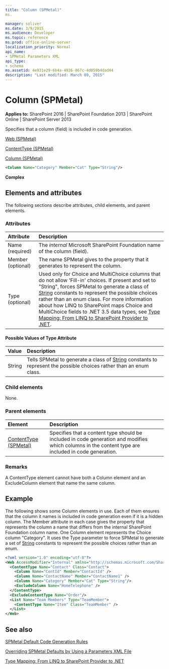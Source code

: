```yaml
---
title: "Column (SPMetal)"
ms.

manager: soliver
ms.date: 3/9/2015
ms.audience: Developer
ms.topic: reference
ms.prod: office-online-server
localization_priority: Normal
api_name:
- SPMetal Parameters XML
api_type:
- schema
ms.assetid: 4e931e29-6b4a-4926-867c-4d059b4dad44
description: "Last modified: March 09, 2015"
---
```


# Column (SPMetal)

 
  
 **Applies to:** SharePoint 2016 | SharePoint Foundation 2013 | SharePoint Online | SharePoint Server 2013
  
Specifies that a column (field) is included in code generation.
  
[Web (SPMetal)](web-spmetal.md)
  
[ContentType (SPMetal)](contenttype-spmetal.md)
  
[Column (SPMetal)](column-spmetal.md)
  
```XML
<Column Name="Category" Member="Cat" Type="String"/>
```

 **Complex**
## Elements and attributes

The following sections describe attributes, child elements, and parent elements.

### Attributes

|**Attribute**|**Description**|
|:-----|:-----|
|Name (required)  <br/> |The  *internal*  Microsoft SharePoint Foundation name of the column (field).  <br/> |
|Member (optional)  <br/> |The name SPMetal gives to the property that it generates to represent the column.  <br/> |
|Type (optional)  <br/> |Used only for Choice and MultiChoice columns that do not allow 'Fill-in' choices. If present and set to "String", forces SPMetal to generate a class of [String](https://msdn.microsoft.com/library/System.String.aspx) constants to represent the possible choices rather than an enum class. For more information about how LINQ to SharePoint maps Choice and MultiChoice fields to .NET 3.5 data types, see [Type Mapping: From LINQ to SharePoint Provider to .NET](http://msdn.microsoft.com/library/6a1dff92-d3cf-46ec-9e51-372e5b9ff7c4%28Office.15%29.aspx).  <br/> |
   
#### Possible Values of Type Attribute

|**Value**|**Description**|
|:-----|:-----|
|String  <br/> |Tells SPMetal to generate a class of [String](https://msdn.microsoft.com/library/System.String.aspx) constants to represent the possible choices rather than an enum class.  <br/> |
   
### Child elements

None.
  
### Parent elements

|**Element**|**Description**|
|:-----|:-----|
|[ContentType (SPMetal)](contenttype-spmetal.md) <br/> |Specifies that a content type should be included in code generation and modifies which columns in the content type are included in code generation.  <br/> |
   
### Remarks

A ContentType element cannot have both a Column element and an ExcludeColumn element that name the same column. 
  
## Example

The following shows some Column elements in use. Each of them ensures that the column it names is included in code generation even if it is a hidden column. The Member attribute in each case gives the property that represents the column a name that differs from the internal SharePoint Foundation column name. One Column element represents the Choice column "Category". It uses the Type parameter to force SPMetal to generate a set of [String](https://msdn.microsoft.com/library/System.String.aspx) constants to represent the possible choices rather than an enum. 
  
```XML
<?xml version="1.0" encoding="utf-8"?>
<Web AccessModifier="Internal" xmlns="http://schemas.microsoft.com/SharePoint/2009/spmetal">
  <ContentType Name="Contact" Class="Contact">
    <Column Name="ContId" Member="ContactId" />
    <Column Name="ContactName" Member="ContactName1" />
    <Column Name="Category" Member="Cat" Type="String"/>
    <ExcludeColumn Name="HomeTelephone" />
  </ContentType>
  <ExcludeContentType Name="Order"/>
  <List Name="Team Members" Type="TeamMember">
    <ContentType Name="Item" Class="TeamMember" />
  </List>
</Web>

```

## See also



[SPMetal Default Code Generation Rules](http://msdn.microsoft.com/library/873ac65e-425e-40f3-9ef6-753d3cda1436%28Office.15%29.aspx)
  
[Overriding SPMetal Defaults by Using a Parameters XML File](http://msdn.microsoft.com/library/209359b2-bd46-47b6-837d-3c0c2005cb19%28Office.15%29.aspx)
  
[Type Mapping: From LINQ to SharePoint Provider to .NET](http://msdn.microsoft.com/library/6a1dff92-d3cf-46ec-9e51-372e5b9ff7c4%28Office.15%29.aspx)

